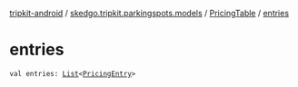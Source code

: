 [tripkit-android](../../index.md) / [skedgo.tripkit.parkingspots.models](../index.md) / [PricingTable](index.md) / [entries](./entries.md)

# entries

`val entries: `[`List`](https://kotlinlang.org/api/latest/jvm/stdlib/kotlin.collections/-list/index.html)`<`[`PricingEntry`](../-pricing-entry/index.md)`>`